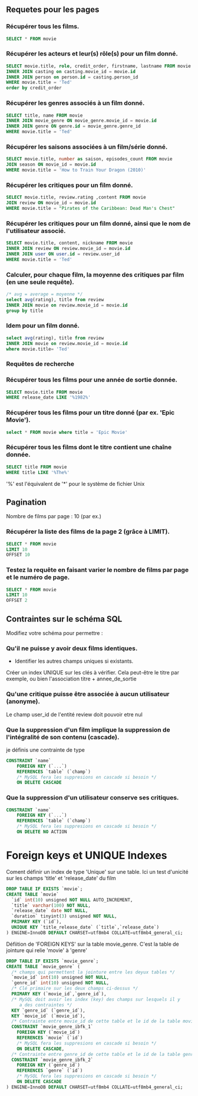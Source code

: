 
## Requetes pour les pages

### Récupérer tous les films.

```sql
SELECT * FROM movie
```

### Récupérer les acteurs et leur(s) rôle(s) pour un film donné.

```sql
SELECT movie.title, role, credit_order, firstname, lastname FROM movie
INNER JOIN casting on casting.movie_id = movie.id
INNER JOIN person on person.id = casting.person_id
WHERE movie.title = 'Ted'
order by credit_order
```

### Récupérer les genres associés à un film donné.

```sql
SELECT title, name FROM movie
INNER JOIN movie_genre ON movie_genre.movie_id = movie.id
INNER JOIN genre ON genre.id = movie_genre.genre_id
WHERE movie.title = 'Ted'
```

### Récupérer les saisons associées à un film/série donné.

```sql
SELECT movie.title, number as saison, episodes_count FROM movie
JOIN season ON movie_id = movie.id
WHERE movie.title = 'How to Train Your Dragon (2010)'
```

### Récupérer les critiques pour un film donné.

```sql
SELECT movie.title, review.rating ,content FROM movie 
JOIN review ON movie_id = movie.id 
WHERE movie.title = "Pirates of the Caribbean: Dead Man's Chest"
```

### Récupérer les critiques pour un film donné, ainsi que le nom de l'utilisateur associé.

```sql
SELECT movie.title, content, nickname FROM movie
INNER JOIN review ON review.movie_id = movie.id
INNER JOIN user ON user.id = review.user_id
WHERE movie.title = 'Ted'
```

### Calculer, pour chaque film, la moyenne des critiques par film (en une seule requête).

```sql
/* avg = average = moyenne */
select avg(rating), title from review 
INNER JOIN movie on review.movie_id = movie.id
group by title
```

### Idem pour un film donné.

```sql
select avg(rating), title from review  
INNER JOIN movie on review.movie_id = movie.id 
where movie.title= 'Ted'
```

### Requêtes de recherche

### Récupérer tous les films pour une année de sortie donnée.

```sql
SELECT movie.title FROM movie
WHERE release_date LIKE '%1982%'
```

### Récupérer tous les films pour un titre donné (par ex. 'Epic Movie').

```sql
select * FROM movie where title = 'Epic Movie'
```

### Récupérer tous les films dont le titre contient une chaîne donnée.

```sql
SELECT title FROM movie
WHERE title LIKE '%The%'
```

'%' est l'équivalent de '*' pour le système de fichier Unix

## Pagination

Nombre de films par page : 10 (par ex.)

### Récupérer la liste des films de la page 2 (grâce à LIMIT).

```sql
SELECT * FROM movie 
LIMIT 10
OFFSET 10
```

### Testez la requête en faisant varier le nombre de films par page et le numéro de page.

```sql
SELECT * FROM movie 
LIMIT 10
OFFSET 2
```

## Contraintes sur le schéma SQL

Modifiez votre schéma pour permettre :

### Qu'il ne puisse y avoir deux films identiques.

- Identifier les autres champs uniques si existants.

Créer un index UNIQUE sur les clés à vérifier. Cela peut-être le titre par exemple, ou bien l'association titre + annee_de_sortie

### Qu'une critique puisse être associée à aucun utilisateur (anonyme).

Le champ user_id de l'entité review doit pouvoir etre nul

### Que la suppression d'un film implique la suppression de l'intégralité de son contenu (cascade).

je définis une contrainte de type 
```sql
CONSTRAINT `name`
    FOREIGN KEY (`...`)
    REFERENCES `table` (`champ`)
    /* MySQL fera les suppresions en cascade si besoin */
    ON DELETE CASCADE
```

### Que la suppression d'un utilisateur conserve ses critiques.
```sql
CONSTRAINT `name`
    FOREIGN KEY (`...`)
    REFERENCES `table` (`champ`)
    /* MySQL fera les suppresions en cascade si besoin */
    ON DELETE NO ACTION

```
# Foreign keys et UNIQUE Indexes

Coment définir un index de type 'Unique' sur une table. Ici un test d'unicité sur les champs 'title' et 'release_date' du film

```sql
DROP TABLE IF EXISTS `movie`;
CREATE TABLE `movie` 
  `id` int(10) unsigned NOT NULL AUTO_INCREMENT,
  `title` varchar(100) NOT NULL,
  `release_date` date NOT NULL,
  `duration` tinyint(3) unsigned NOT NULL,
  PRIMARY KEY (`id`),
  UNIQUE KEY `title_release_date` (`title`,`release_date`)
) ENGINE=InnoDB DEFAULT CHARSET=utf8mb4 COLLATE=utf8mb4_general_ci;
```

Défiition de 'FOREIGN KEYS' sur la table movie_genre. C'est la table de jointure qui relie 'movie' à 'genre'

```sql
DROP TABLE IF EXISTS `movie_genre`;
CREATE TABLE `movie_genre` (
  /* champs qui permettent la jointure entre les deyux tables */
  `movie_id` int(10) unsigned NOT NULL,
  `genre_id` int(10) unsigned NOT NULL,
  /* Clé primaire sur les deux champs ci-dessus */
  PRIMARY KEY (`movie_id`,`genre_id`),
  /* MySQL doit avoir les index (key) des champs sur lesquels il y
     a des contraintes */
  KEY `genre_id` (`genre_id`),
  KEY `movie_id` (`movie_id`),
  /* Contrainte entre movie_id de cette table et le id de la table movie */
  CONSTRAINT `movie_genre_ibfk_1`
    FOREIGN KEY (`movie_id`)
    REFERENCES `movie` (`id`)
    /* MySQL fera les suppresions en cascade si besoin */
    ON DELETE CASCADE,
  /* Contrainte entre genre_id de cette table et le id de la table genre */
  CONSTRAINT `movie_genre_ibfk_2`
    FOREIGN KEY (`genre_id`)
    REFERENCES `genre` (`id`)
    /* MySQL fera les suppresions en cascade si besoin */
    ON DELETE CASCADE
) ENGINE=InnoDB DEFAULT CHARSET=utf8mb4 COLLATE=utf8mb4_general_ci;


```